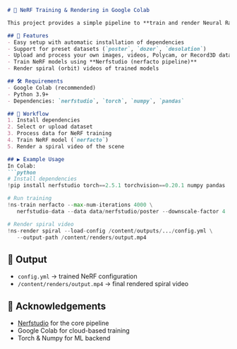 

````markdown
# 🎥 NeRF Training & Rendering in Google Colab

This project provides a simple pipeline to **train and render Neural Radiance Fields (NeRF)** models directly in **Google Colab**. Users can choose from preset datasets or upload their own images, videos, Polycam, or Record3D captures.  

## 🚀 Features
- Easy setup with automatic installation of dependencies  
- Support for preset datasets (`poster`, `dozer`, `desolation`)  
- Upload and process your own images, videos, Polycam, or Record3D data  
- Train NeRF models using **Nerfstudio (nerfacto pipeline)**  
- Render spiral (orbit) videos of trained models  

## 🛠️ Requirements
- Google Colab (recommended)  
- Python 3.9+  
- Dependencies: `nerfstudio`, `torch`, `numpy`, `pandas`  

## 📂 Workflow
1. Install dependencies  
2. Select or upload dataset  
3. Process data for NeRF training  
4. Train NeRF model (`nerfacto`)  
5. Render a spiral video of the scene  

## ▶️ Example Usage
In Colab:
```python
# Install dependencies
!pip install nerfstudio torch==2.5.1 torchvision==0.20.1 numpy pandas

# Run training
!ns-train nerfacto --max-num-iterations 4000 \
   nerfstudio-data --data data/nerfstudio/poster --downscale-factor 4

# Render spiral video
!ns-render spiral --load-config /content/outputs/.../config.yml \
   --output-path /content/renders/output.mp4
````

## 📸 Output

* `config.yml` → trained NeRF configuration
* `/content/renders/output.mp4` → final rendered spiral video

## 🙌 Acknowledgements

* [Nerfstudio](https://docs.nerf.studio/) for the core pipeline
* Google Colab for cloud-based training
* Torch & Numpy for ML backend

```

```
